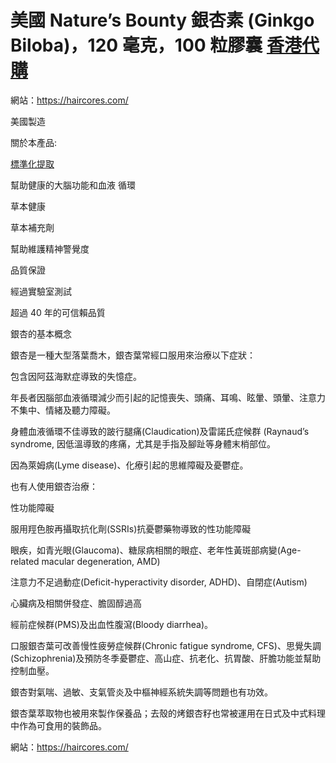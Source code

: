 # 美國 Nature’s Bounty 銀杏素 (Ginkgo Biloba)，120 毫克，100 粒膠囊 [香港代購](https://haircores.com/)

網站：https://haircores.com/

美國製造

關於本產品:

[標準化提取](https://haircores.com/product/%e7%be%8e%e5%9c%8b-natures-bounty-%e9%8a%80%e6%9d%8f%e7%b4%a0-ginkgo-biloba%ef%bc%8c120-%e6%af%ab%e5%85%8b%ef%bc%8c100-%e7%b2%92%e8%86%a0%e5%9b%8a/)

幫助健康的大腦功能和血液 循環

草本健康

草本補充劑

幫助維護精神警覺度

品質保證

經過實驗室測試

超過 40 年的可信賴品質

銀杏的基本概念

銀杏是一種大型落葉喬木，銀杏葉常經口服用來治療以下症狀：

包含因阿茲海默症導致的失憶症。

年長者因腦部血液循環減少而引起的記憶喪失、頭痛、耳鳴、眩暈、頭暈、注意力不集中、情緒及聽力障礙。

身體血液循環不佳導致的跛行腿痛(Claudication)及雷諾氏症候群 (Raynaud’s syndrome, 因低溫導致的疼痛，尤其是手指及腳趾等身體末梢部位。

因為萊姆病(Lyme disease)、化療引起的思維障礙及憂鬱症。

也有人使用銀杏治療：

性功能障礙

服用羥色胺再攝取抗化劑(SSRIs)抗憂鬱藥物導致的性功能障礙

眼疾，如青光眼(Glaucoma)、糖尿病相關的眼症、老年性黃斑部病變(Age-related macular degeneration, AMD)

注意力不足過動症(Deficit-hyperactivity disorder, ADHD)、自閉症(Autism)

心臟病及相關併發症、膽固醇過高

經前症候群(PMS)及出血性腹瀉(Bloody diarrhea)。

口服銀杏葉可改善慢性疲勞症候群(Chronic fatigue syndrome, CFS)、思覺失調(Schizophrenia)及預防冬季憂鬱症、高山症、抗老化、抗胃酸、肝膽功能並幫助控制血壓。

銀杏對氣喘、過敏、支氣管炎及中樞神經系統失調等問題也有功效。

銀杏葉萃取物也被用來製作保養品；去殼的烤銀杏籽也常被運用在日式及中式料理中作為可食用的裝飾品。

網站：https://haircores.com/
